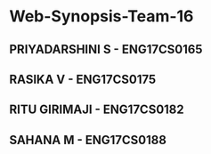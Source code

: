 # Web-Synopsis-Team-16

## PRIYADARSHINI S - ENG17CS0165
## RASIKA V - ENG17CS0175
## RITU GIRIMAJI - ENG17CS0182
## SAHANA M - ENG17CS0188

